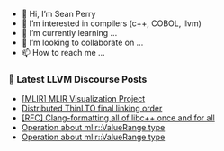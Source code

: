 - 👋 Hi, I’m Sean Perry
- 👀 I’m interested in compilers (c++, COBOL, llvm)
- 🌱 I’m currently learning ...
- 💞️ I’m looking to collaborate on ...
- 📫 How to reach me ...

<!---
s66perry/s66perry is a ✨ special ✨ repository because its `README.md` (this file) appears on your GitHub profile.
You can click the Preview link to take a look at your changes.
--->
### 📕 Latest LLVM Discourse Posts

<!-- DISCOURSE-LLVM:START -->
- [[MLIR] MLIR Visualization Project](https://discourse.llvm.org/t/mlir-mlir-visualization-project/4280#post_17)
- [Distributed ThinLTO final linking order](https://discourse.llvm.org/t/distributed-thinlto-final-linking-order/63804#post_6)
- [[RFC] Clang-formatting all of libc++ once and for all](https://discourse.llvm.org/t/rfc-clang-formatting-all-of-libc-once-and-for-all/75198#post_5)
- [Operation about mlir::ValueRange type](https://discourse.llvm.org/t/operation-about-mlir-valuerange-type/75233#post_7)
- [Operation about mlir::ValueRange type](https://discourse.llvm.org/t/operation-about-mlir-valuerange-type/75233#post_6)
<!-- DISCOURSE-LLVM:END -->
